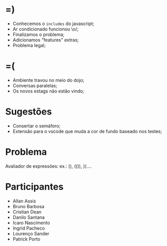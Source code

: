 =)
==

- Conhecemos o `includes` do javascript;
- Ar condicionado funcionou \o/;
- Finalizamos o problema;
- Adicionamos "features" extras;
- Problema legal;

=(
==

- Ambiente travou no meio do dojo;
- Conversas paralelas;
- Os novos estags não estão vindo;

Sugestões
=========

- Consertar o semáforo;
- Extensão para o vscode que muda a cor de fundo baseado nos testes;

Problema
========

Avaliador de expressões: ex.: (), (()), )(....

Participantes
=============

- Allan Assis
- Bruno Barbosa
- Cristian Dean
- Danilo Santana
- Icaro Nascimento
- Ingrid Pacheco
- Lourenço Sander
- Patrick Porto